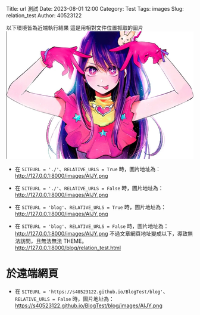  Title: url 測試
Date: 2023-08-01 12:00
Category: Test
Tags: images
Slug: relation_test
Author: 40523122

<!-- PELICAN_END_SUMMARY -->
 
 以下環境皆為近端執行結果
 這是用相對文件位置抓取的圖片
 ![圖片介紹](./images/AIJY.png)

* 在 `SITEURL = './'`、`RELATIVE_URLS = True` 時，圖片地址為：
http://127.0.0.1:8000/images/AIJY.png

* 在 `SITEURL = './'`、`RELATIVE_URLS = False` 時，圖片地址為：
http://127.0.0.1:8000/images/AIJY.png

* 在 `SITEURL = 'blog'`、`RELATIVE_URLS = True` 時，圖片地址為：
http://127.0.0.1:8000/images/AIJY.png

* 在 `SITEURL = 'blog'`、`RELATIVE_URLS = False` 時，圖片地址為：
http://127.0.0.1:8000/images/AIJY.png
不過文章網頁地址變成以下，導致無法訪問，且無法無法 THEME。
http://127.0.0.1:8000/blog/relation_test.html

於遠端網頁
===
* 在 `SITEURL = 'https://s40523122.github.io/BlogTest/blog'`、`RELATIVE_URLS = False` 時，圖片地址為：
https://s40523122.github.io/BlogTest/blog/images/AIJY.png